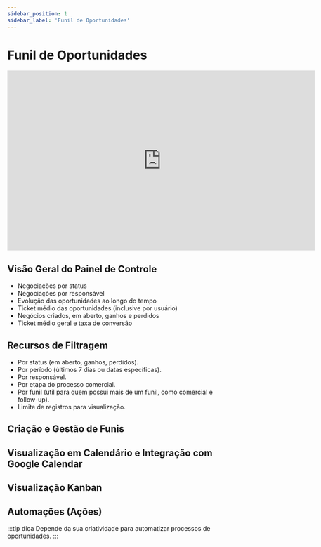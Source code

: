 ```yaml
---
sidebar_position: 1
sidebar_label: 'Funil de Oportunidades'
---
```


# Funil de Oportunidades

<iframe width="700" height="410" src="https://www.youtube.com/embed/L6_Ursgtkx4?si=9qC2wIUKs5hJkXgm" title="YouTube video player" frameborder="0" allow="accelerometer; autoplay; clipboard-write; encrypted-media; gyroscope; picture-in-picture; web-share" referrerpolicy="strict-origin-when-cross-origin" allowfullscreen></iframe>

## Visão Geral do Painel de Controle

- Negociações por status
- Negociações por responsável
- Evolução das oportunidades ao longo do tempo
- Ticket médio das oportunidades (inclusive por usuário)
- Negócios criados, em aberto, ganhos e perdidos
- Ticket médio geral e taxa de conversão

## Recursos de Filtragem

- Por status (em aberto, ganhos, perdidos).
- Por período (últimos 7 dias ou datas específicas).
- Por responsável.
- Por etapa do processo comercial.
- Por funil (útil para quem possui mais de um funil, como comercial e follow-up).
- Limite de registros para visualização.

## Criação e Gestão de Funis

## Visualização em Calendário e Integração com Google Calendar

## Visualização Kanban

## Automações (Ações)

:::tip dica
Depende da sua criatividade para automatizar processos de oportunidades.
:::